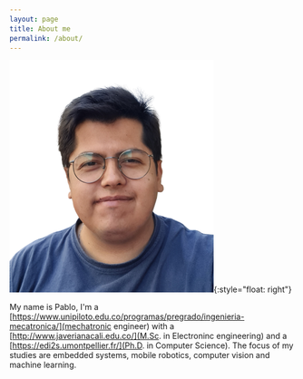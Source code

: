 ```yaml
---
layout: page
title: About me
permalink: /about/
---
```


![Juan Pablo White background](images/juanWhite.png){:style="float: right"}


My name is Pablo, I'm a [https://www.unipiloto.edu.co/programas/pregrado/ingenieria-mecatronica/](mechatronic engineer) with a [http://www.javerianacali.edu.co/](M.Sc. in Electroninc engineering) and a [https://edi2s.umontpellier.fr/](Ph.D. in Computer Science). The focus of my studies are embedded systems, mobile robotics, computer vision and machine learning. 